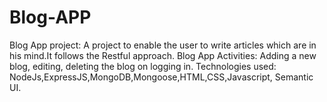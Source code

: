# Blog-APP

Blog App project:
            A project to enable the user to write articles which are in his mind.It follows the
            Restful approach.
Blog App Activities:
                 Adding a new blog, editing, deleting the blog on logging in.
Technologies used:
               NodeJs,ExpressJS,MongoDB,Mongoose,HTML,CSS,Javascript, Semantic UI.
